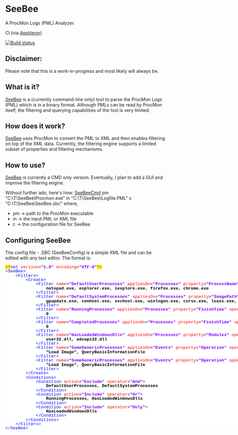 # SeeBee
A ProcMon Logs (PML) Analyzer.

CI (via [AppVeyor](https://www.appveyor.com/))

[![Build status](https://ci.appveyor.com/api/projects/status/3i92qslii7jlq6t3/branch/master?svg=true)](https://ci.appveyor.com/project/asquigglytwist/seebee/branch/master)

## Disclaimer:
Please note that this is a work-in-progress and most likely will always be.

## What is it?
[SeeBee](https://github.com/asquigglytwist/SeeBee) is a (currently command-line only) tool to parse the ProcMon Logs (PML) which is in a binary format.
Although PMLs can be read by ProcMon itself, the filtering and querying capabilities of the tool is very limited.

## How does it work?
[SeeBee](https://github.com/asquigglytwist/SeeBee) uses ProcMon to convert the PML to XML and then enables filtering on top of the XML data.
Currently, the filtering engine supports a limited subset of properties and filtering mechanisms.

## How to use?
[SeeBee](https://github.com/asquigglytwist/SeeBee) is currently a CMD only version.  Eventually, I plan to add a GUI and improve the filtering engine.

Without further ado, here's how:
[SeeBeeCmd](https://github.com/asquigglytwist/SeeBee/tree/master/Src/SeeBeeCmd) pm "C:\T\SeeBee\Procmon.exe" in "C:\T\SeeBee\Logfile.PML" c "C:\T\SeeBee\SeeBee.sbc"
where,
* pm -> path to the ProcMon executable
* in -> the input PML or XML file
* c  -> the configuration file for SeeBee

## Configuring SeeBee
The config file - .SBC (SeeBeeConfig) is a simple XML file and can be edited with any text editor.  The format is:
<style type="text/css">
span {
	font-family: 'Courier New';
	font-size: 10pt;
	color: #000000;
}
.sc0 {
	font-weight: bold;
}
.sc1 {
	color: #0000FF;
}
.sc3 {
	color: #FF0000;
}
.sc6 {
	font-weight: bold;
	color: #8000FF;
}
.sc8 {
}
.sc12 {
	color: #FF0000;
	background: #FFFF00;
}
.sc13 {
	color: #FF0000;
	background: #FFFF00;
}
</style>
<div style="float: left; white-space: pre; line-height: 1; background: #FFFFFF; "><span class="sc12">&lt;?</span><span class="sc1">xml</span><span class="sc8"> </span><span class="sc3">version</span><span class="sc8">=</span><span class="sc6">"1.0"</span><span class="sc8"> </span><span class="sc3">encoding</span><span class="sc8">=</span><span class="sc6">"UTF-8"</span><span class="sc13">?&gt;</span><span class="sc0">
</span><span class="sc1">&lt;SeeBee&gt;</span><span class="sc0">
    </span><span class="sc1">&lt;Filters&gt;</span><span class="sc0">
        </span><span class="sc1">&lt;Create&gt;</span><span class="sc0">
            </span><span class="sc1">&lt;Filter</span><span class="sc8"> </span><span class="sc3">name</span><span class="sc8">=</span><span class="sc6">"DefaultUserProcesses"</span><span class="sc8"> </span><span class="sc3">appliesOn</span><span class="sc8">=</span><span class="sc6">"Processes"</span><span class="sc8"> </span><span class="sc3">property</span><span class="sc8">=</span><span class="sc6">"ProcessName"</span><span class="sc8"> </span><span class="sc3">operator</span><span class="sc8">=</span><span class="sc6">"Equals"</span><span class="sc1">&gt;</span><span class="sc0">
                notepad.exe, explorer.exe, iexplore.exe, firefox.exe, chrome.exe
            </span><span class="sc1">&lt;/Filter&gt;</span><span class="sc0">
            </span><span class="sc1">&lt;Filter</span><span class="sc8"> </span><span class="sc3">name</span><span class="sc8">=</span><span class="sc6">"DefaultSystemProcesses"</span><span class="sc8"> </span><span class="sc3">appliesOn</span><span class="sc8">=</span><span class="sc6">"Processes"</span><span class="sc8"> </span><span class="sc3">property</span><span class="sc8">=</span><span class="sc6">"ImagePath"</span><span class="sc8"> </span><span class="sc3">operator</span><span class="sc8">=</span><span class="sc6">"StartsWith"</span><span class="sc1">&gt;</span><span class="sc0">
                gpupdate.exe, conhost.exe, svchost.exe, winlogon.exe, csrss.exe, lsass.exe, WUDFHost.exe, spoolsv.exe, unsecapp.exe
            </span><span class="sc1">&lt;/Filter&gt;</span><span class="sc0">
            </span><span class="sc1">&lt;Filter</span><span class="sc8"> </span><span class="sc3">name</span><span class="sc8">=</span><span class="sc6">"RunningProcesses"</span><span class="sc8"> </span><span class="sc3">appliesOn</span><span class="sc8">=</span><span class="sc6">"Processes"</span><span class="sc8"> </span><span class="sc3">property</span><span class="sc8">=</span><span class="sc6">"FinishTime"</span><span class="sc8"> </span><span class="sc3">operator</span><span class="sc8">=</span><span class="sc6">"Equals"</span><span class="sc1">&gt;</span><span class="sc0">
                0
            </span><span class="sc1">&lt;/Filter&gt;</span><span class="sc0">
            </span><span class="sc1">&lt;Filter</span><span class="sc8"> </span><span class="sc3">name</span><span class="sc8">=</span><span class="sc6">"CompletedProcesses"</span><span class="sc8"> </span><span class="sc3">appliesOn</span><span class="sc8">=</span><span class="sc6">"Processes"</span><span class="sc8"> </span><span class="sc3">property</span><span class="sc8">=</span><span class="sc6">"FinishTime"</span><span class="sc8"> </span><span class="sc3">operator</span><span class="sc8">=</span><span class="sc6">"NotEquals"</span><span class="sc1">&gt;</span><span class="sc0">
                0
            </span><span class="sc1">&lt;/Filter&gt;</span><span class="sc0">
            </span><span class="sc1">&lt;Filter</span><span class="sc8"> </span><span class="sc3">name</span><span class="sc8">=</span><span class="sc6">"HasLoadedWindowsDlls"</span><span class="sc8"> </span><span class="sc3">appliesOn</span><span class="sc8">=</span><span class="sc6">"Processes"</span><span class="sc8"> </span><span class="sc3">property</span><span class="sc8">=</span><span class="sc6">"Modules"</span><span class="sc8"> </span><span class="sc3">operator</span><span class="sc8">=</span><span class="sc6">"Contains"</span><span class="sc1">&gt;</span><span class="sc0">
                user32.dll, advapi32.dll
            </span><span class="sc1">&lt;/Filter&gt;</span><span class="sc0">
            </span><span class="sc1">&lt;Filter</span><span class="sc8"> </span><span class="sc3">name</span><span class="sc8">=</span><span class="sc6">"SomeGenericProcesses"</span><span class="sc8"> </span><span class="sc3">appliesOn</span><span class="sc8">=</span><span class="sc6">"Events"</span><span class="sc8"> </span><span class="sc3">property</span><span class="sc8">=</span><span class="sc6">"Operation"</span><span class="sc8"> </span><span class="sc3">operator</span><span class="sc8">=</span><span class="sc6">"Equals"</span><span class="sc1">&gt;</span><span class="sc0">
                "Load Image", QueryBasicInformationFile
            </span><span class="sc1">&lt;/Filter&gt;</span><span class="sc0">
            </span><span class="sc1">&lt;Filter</span><span class="sc8"> </span><span class="sc3">name</span><span class="sc8">=</span><span class="sc6">"SomeGenericProcesses"</span><span class="sc8"> </span><span class="sc3">appliesOn</span><span class="sc8">=</span><span class="sc6">"Events"</span><span class="sc8"> </span><span class="sc3">property</span><span class="sc8">=</span><span class="sc6">"Operation"</span><span class="sc8"> </span><span class="sc3">operator</span><span class="sc8">=</span><span class="sc6">"Equals"</span><span class="sc1">&gt;</span><span class="sc0">
                "Load Image", QueryBasicInformationFile
            </span><span class="sc1">&lt;/Filter&gt;</span><span class="sc0">
        </span><span class="sc1">&lt;/Create&gt;</span><span class="sc0">
        </span><span class="sc1">&lt;Conditions&gt;</span><span class="sc0">
            </span><span class="sc1">&lt;Condition</span><span class="sc8"> </span><span class="sc3">action</span><span class="sc8">=</span><span class="sc6">"Exclude"</span><span class="sc8"> </span><span class="sc3">operator</span><span class="sc8">=</span><span class="sc6">"And"</span><span class="sc1">&gt;</span><span class="sc0">
                DefaultUserProcesses, DefaultSystemProcesses
            </span><span class="sc1">&lt;/Condition&gt;</span><span class="sc0">
            </span><span class="sc1">&lt;Condition</span><span class="sc8"> </span><span class="sc3">action</span><span class="sc8">=</span><span class="sc6">"Include"</span><span class="sc8"> </span><span class="sc3">operator</span><span class="sc8">=</span><span class="sc6">"Or"</span><span class="sc1">&gt;</span><span class="sc0">
                RunningProcesses, HasLoadedWindowsDlls
            </span><span class="sc1">&lt;/Condition&gt;</span><span class="sc0">
            </span><span class="sc1">&lt;Condition</span><span class="sc8"> </span><span class="sc3">action</span><span class="sc8">=</span><span class="sc6">"Include"</span><span class="sc8"> </span><span class="sc3">operator</span><span class="sc8">=</span><span class="sc6">"Only"</span><span class="sc1">&gt;</span><span class="sc0">
                HasLoadedWindowsDlls
            </span><span class="sc1">&lt;/Condition&gt;</span><span class="sc0">
        </span><span class="sc1">&lt;/Conditions&gt;</span><span class="sc0">
    </span><span class="sc1">&lt;/Filters&gt;</span><span class="sc0">
</span><span class="sc1">&lt;/SeeBee&gt;</span>
</div>